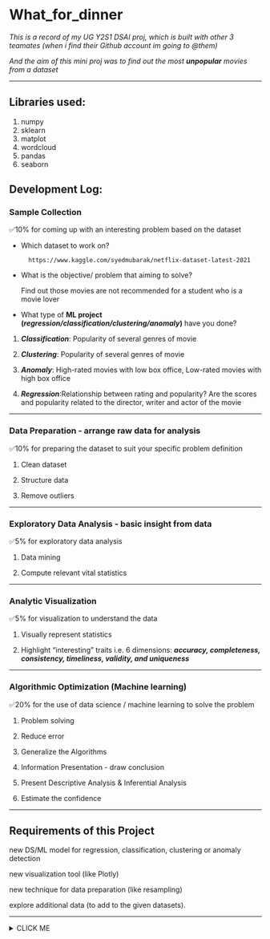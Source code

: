# What_for_dinner

*This is a record of my UG Y2S1 DSAI proj, which is built with other 3 teamates (when i find their Github account im going to @them)*

*And the aim of this mini proj was to find out the most ***_unpopular_*** movies from a dataset*

----------------------------------------------------------------------------------------------------------------- 
## Libraries used:

1. numpy
2. sklearn
3. matplot
4. wordcloud
5. pandas
6. seaborn


## Development Log:

### Sample Collection

✅10% for coming up with an interesting problem based on the dataset
- Which dataset to work on?

        https://www.kaggle.com/syedmubarak/netflix-dataset-latest-2021

- What is the objective/ problem that aiming to solve? 

  Find out those movies are not recommended for a student who is a movie lover

- What type of **ML project (_regression/classification/clustering/anomaly_)** have you done?

1. ***Classification***: Popularity of several genres of movie

2. ***Clustering***: Popularity of several genres of movie

3. ***Anomaly***: High-rated movies with low box office, Low-rated movies with high box office

4. ***Regression***:Relationship between rating and popularity? Are the scores and popularity related to the director, writer and actor of the movie

----------------------------------------------------------------------------------------------------------------- 
### Data Preparation - arrange raw data for analysis

✅10% for preparing the dataset to suit your specific problem definition

  1. Clean dataset
  
  2. Structure data
  
  3. Remove outliers

----------------------------------------------------------------------------------------------------------------- 
### Exploratory Data Analysis - basic insight from data
✅5% for exploratory data analysis

1. Data mining 

2. Compute relevant vital statistics


----------------------------------------------------------------------------------------------------------------- 
### Analytic Visualization
✅5% for visualization to understand the data

1. Visually represent statistics

2. Highlight “interesting” traits i.e. 6 dimensions: ***accuracy, completeness, consistency, timeliness, validity, and uniqueness***


----------------------------------------------------------------------------------------------------------------- 
### Algorithmic Optimization (Machine learning)
✅20% for the use of data science / machine learning to solve the problem

1. Problem solving 

2. Reduce error

3. Generalize the Algorithms

4. Information Presentation - draw conclusion 

5. Present Descriptive Analysis & Inferential Analysis

6. Estimate the confidence


----------------------------------------------------------------------------------------------------------------- 
## Requirements of this Project


new DS/ML model for regression, classification, clustering or anomaly detection

new visualization tool (like Plotly)

new technique for data preparation (like resampling)

explore additional data (to add to the given datasets).




----------------------------------------------------------------------------------------------------------------- 

<details><summary>CLICK ME</summary>

<p>

-------------------EE0005_What_For_Dinner_Grp_Mini_Proj.-----------------------------

To start with, we want to say THANK YOU to our dear prof, Mr. Law, and we hope can get good grades for this project <3<3<3 XDXDXD

--------------------------------------------------------------------------------------------

and here is what we wanna say about this project:

After thousands or million (just kidding) times of errors, we finally finished this project, from the choosing of topic, to devide the task for each one in the group, we experienced a really really looooooooooooooong time.

To be honest, we decided to do the food dataset first, after all we are the 'WHAT FOR DINNER' group XD. however, because of afraid of other groups, what if they do the same dataset, and we cannot do our job as well as them... then we choose this topic.
BUT! here i wanna say to my group mates: we are still doing our best! XD we really did a great job didn't we? 

And, in the point of view of mine, i think Qintian and Ziyi, they are really good teammates. because at the beginning they gave out some really helpful ideas.
(and hengji and i we are somehow “划水”in chinese, which means not really working on it) after they take the idea of doing what, and how to make it, we start to work on it (not 划水 this time XD)

and they really did a great work! so much results and formulars and graphs, they really did alot.

and there are also some kinds of problems during the programing.
such as the compatibility on different devices, we have intel-chip mac, M1 chip mac, AMD chip windows PC and intel chip windows laptop, it is sooooooooo hard to deal with teh compatibility..... sometimes the csv or excel read on the M1 mac is different from the one read on the Windows pc... 
soooooo hard to deal with this part...

and the clustering part is still have some bugs)
for example, we have 3 clusters, however the index of the clusters are different each time... but the code was wrote based on one times result. so i tried to refresh it time by time till the index is in a correct order... 0.0
this is really a happy and tight time... and gain lots in the programming part of python.

last, the conbining part.. makes my heart break... we have the same named dataframe but not the same content inside... so its really a big problem in combining the code...
next time if i have a chance to do such a job, i will use co-lab first....

-----------------------------------------------------------------------------------------------
(if you really read this, thank you for your time! and we really hope to get a good grade lah XDXDXD)
(keep safe stay healthy!) <3

--------------------------------------------------------------------------------------------------


</p>

</details>
